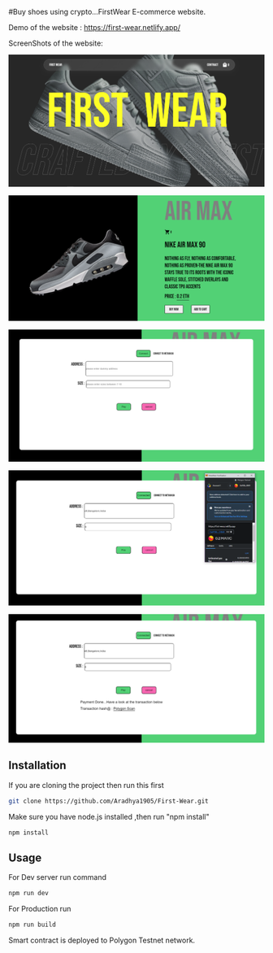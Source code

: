 #Buy shoes using crypto...FirstWear E-commerce website.

Demo of the website : https://first-wear.netlify.app/

ScreenShots of the website: 

![](./first-step-website/src/assets/first-wear1.png)


![](./first-step-website/src/assets/first-wear2.png)


![](./first-step-website/src/assets/firstwear3.png)


![](./first-step-website/src/assets/firstwear4.png)


![](./first-step-website/src/assets/firstwear5.png)


## Installation

If you are cloning the project then run this first

```sh
git clone https://github.com/Aradhya1905/First-Wear.git
```

Make sure you have node.js installed ,then run "npm install"

```sh
npm install
```

## Usage

For Dev server run command

```sh
npm run dev
```

For Production run 

```sh
npm run build
```

Smart contract is deployed to Polygon Testnet network.




